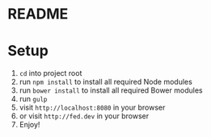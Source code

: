 README
=========

# Setup
1. `cd` into project root
1. run `npm install` to install all required Node modules
1. run `bower install` to install all required Bower modules
1. run `gulp`
1. visit `http://localhost:8080` in your browser
1. or visit `http://fed.dev` in your browser
1. Enjoy!
